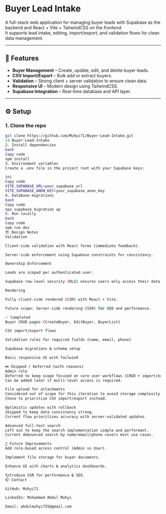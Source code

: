 # Buyer Lead Intake

A full-stack web application for managing buyer leads with Supabase as the backend and React + Vite + TailwindCSS on the frontend.  
It supports lead intake, editing, import/export, and validation flows for clean data management.

---

## 🚀 Features

- **Buyer Management** – Create, update, edit, and delete buyer leads.  
- **CSV Import/Export** – Bulk add or extract buyers.  
- **Validation** – Strong client + server validation to ensure clean data.  
- **Responsive UI** – Modern design using TailwindCSS.  
- **Supabase Integration** – Real-time database and API layer.

---

## ⚙️ Setup

### 1. Clone the repo
```bash
git clone https://github.com/Muhyi71/Buyer-Lead-Intake.git
cd Buyer-Lead-Intake
2. Install dependencies
bash
Copy code
npm install
3. Environment variables
Create a .env file in the project root with your Supabase keys:

ini
Copy code
VITE_SUPABASE_URL=your_supabase_url
VITE_SUPABASE_ANON_KEY=your_supabase_anon_key
4. Database migrations
bash
Copy code
npx supabase migration up
5. Run locally
bash
Copy code
npm run dev
🏗️ Design Notes
Validation

Client-side validation with React forms (immediate feedback).

Server-side enforcement using Supabase constraints for consistency.

Ownership Enforcement

Leads are scoped per authenticated user.

Supabase row-level security (RLS) ensures users only access their data.

Rendering

Fully client-side rendered (CSR) with React + Vite.

Future scope: Server-side rendering (SSR) for SEO and performance.

✅ Completed
Buyer CRUD pages (CreateBuyer, EditBuyer, BuyerList)

CSV import/export flows

Validation rules for required fields (name, email, phone)

Supabase migrations & schema setup

Basic responsive UI with Tailwind

⏭️ Skipped / Deferred (with reasons)
Admin role
Deferred to keep scope focused on core user workflows (CRUD + import/export).
Can be added later if multi-level access is required.

File upload for attachments
Considered out of scope for this iteration to avoid storage complexity.
Chose to prioritize CSV import/export instead.

Optimistic updates with rollback
Skipped to keep data consistency strong.
Current flow prioritizes accuracy with server-validated updates.

Advanced full-text search
Left out to keep the search implementation simple and performant.
Current debounced search by name/email/phone covers most use cases.

📌 Future Improvements
Add role-based access control (Admin vs User).

Implement file storage for buyer documents.

Enhance UI with charts & analytics dashboards.

Introduce SSR for performance & SEO.
📫 Contact

GitHub: Muhyi71

LinkedIn: Mohammed Abdul Muhyi

Email: abdulmuhyi755@gmail.com
